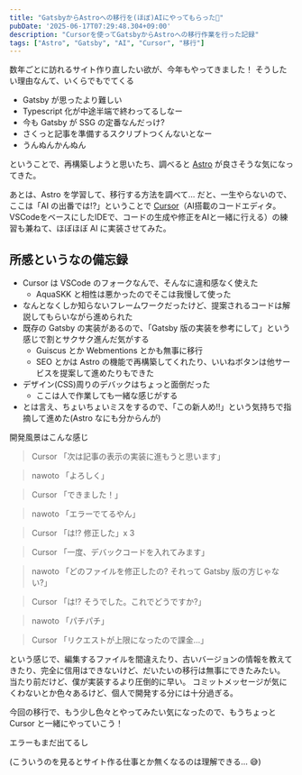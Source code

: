 ```yaml
---
title: "GatsbyからAstroへの移行を(ほぼ)AIにやってもらった🎉"
pubDate: '2025-06-17T07:29:48.304+09:00'
description: "Cursorを使ってGatsbyからAstroへの移行作業を行った記録"
tags: ["Astro", "Gatsby", "AI", "Cursor", "移行"]
---
```


数年ごとに訪れるサイト作り直したい欲が、今年もやってきました！
そうしたい理由なんて、いくらでもでてくる
- Gatsby が思ったより難しい
- Typescript 化が中途半端で終わってるしなー
- 今も Gatsby が SSG の定番なんだっけ?
- さくっと記事を準備するスクリプトつくんないとなー
- うんぬんかんぬん

ということで、再構築しようと思いたち、調べると [Astro](https://astro.build) が良さそうな気になってきた。

あとは、Astro を学習して、移行する方法を調べて…
だと、一生やらないので、ここは「AI の出番では!?」ということで [Cursor](https://cursor.sh)（AI搭載のコードエディタ。VSCodeをベースにしたIDEで、コードの生成や修正をAIと一緒に行える）の練習も兼ねて、ほぼほぼ AI に実装させてみた。

## 所感というなの備忘録

- Cursor は VSCode のフォークなんで、そんなに違和感なく使えた
  - AquaSKK と相性は悪かったのでそこは我慢して使った
- なんとなくしか知らないフレームワークだったけど、提案されるコードは解説してもらいながら進められた
- 既存の Gatsby の実装があるので、「Gatsby 版の実装を参考にして」という感じで割とサクサク進んだ気がする
  - Guiscus とか Webmentions とかも無事に移行
  - SEO とかは Astro の機能で再構築してくれたり、いいねボタンは他サービスを提案して進めたりもできた
- デザイン(CSS)周りのデバックはちょっと面倒だった
  - ここは人で作業しても一緒な感じがする
- とは言え、ちょいちょいミスをするので、「この新人め!!」という気持ちで指摘して進めた(Astro なにも分からんが)

開発風景はこんな感じ

> Cursor 「次は記事の表示の実装に進もうと思います」

> nawoto 「よろしく」

> Cursor 「できました！」

> nawoto 「エラーでてるやん」

> Cursor 「は!? 修正した」x 3

> Cursor 「一度、デバックコードを入れてみます」

> nawoto 「どのファイルを修正したの? それって Gatsby 版の方じゃない?」

> Cursor 「は!? そうでした。これでどうですか?」

> nawoto 「パチパチ」

> Cursor 「リクエストが上限になったので課金…」

という感じで、編集するファイルを間違えたり、古いバージョンの情報を教えてきたり、完全に信用はできないけど、だいたいの移行は無事にできたみたい。
当たり前だけど、僕が実装するより圧倒的に早い。
コミットメッセージが気にくわないとか色々あるけど、個人で開発する分には十分過ぎる。

今回の移行で、もう少し色々とやってみたい気になったので、もうちょっと Cursor と一緒にやっていこう！

エラーもまだ出てるし

(こういうのを見るとサイト作る仕事とか無くなるのは理解できる… 😅)